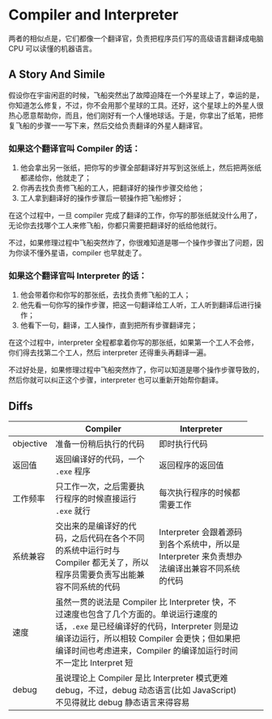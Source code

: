# Compiler and Interpreter

两者的相似点是，它们都像一个翻译官，负责把程序员们写的高级语言翻译成电脑 CPU 可以读懂的机器语言。

## A Story And Simile

假设你在宇宙闲逛的时候，飞船突然出了故障迫降在一个外星球上了，幸运的是，你知道怎么修复，不过，你不会用那个星球的工具。还好，这个星球上的外星人很热心愿意帮助你，而且，他们刚好有一个人懂地球话。于是，你拿出了纸笔，把修复飞船的步骤一一写下来，然后交给负责翻译的外星人翻译官。

### 如果这个翻译官叫 Compiler 的话：

1. 他会拿出另一张纸，把你写的步骤全部翻译好并写到这张纸上，然后把两张纸都递给你，他就走了；
2. 你再去找负责修飞船的工人，把翻译好的操作步骤交给他；
3. 工人拿到翻译好的操作步骤后一顿操作把飞船修好；

在这个过程中，一旦 compiler 完成了翻译的工作，你写的那张纸就没什么用了，无论你去找哪个工人来修飞船，你都只需要把翻译好的纸给他就行。

不过，如果修理过程中飞船突然炸了，你很难知道是哪一个操作步骤出了问题，因为你读不懂外星语，compiler 也早就走了。

### 如果这个翻译官叫 Interpreter 的话：

1. 他会带着你和你写的那张纸，去找负责修飞船的工人；
2. 他先看一句你写的操作步骤，把这一句翻译给工人听，工人听到翻译后进行操作；
3. 他看下一句，翻译，工人操作，直到把所有步骤翻译完；

在这个过程中，interpreter 全程都拿着你写的那张纸，如果第一个工人不会修，你们得去找第二个工人，然后 interpreter 还得重头再翻译一遍。

不过好处是，如果修理过程中飞船突然炸了，你可以知道是哪个操作步骤导致的，然后你就可以纠正这个步骤，interpreter 也可以重新开始帮你翻译。

## Diffs

|                                                                                                                                                                                                                                                                                  | Compiler                                                                                                                 | Interpreter                                                                                 |
| -------------------------------------------------------------------------------------------------------------------------------------------------------------------------------------------------------------------------------------------------------------------------------- | ------------------------------------------------------------------------------------------------------------------------ | ------------------------------------------------------------------------------------------- |
| objective                                                                                                                                                                                                                                                                        | 准备一份稍后执行的代码                                                                                                   | 即时执行代码                                                                                |
| 返回值                                                                                                                                                                                                                                                                           | 返回编译好的代码，一个 `.exe` 程序                                                                                       | 返回程序的返回值                                                                            |
| 工作频率                                                                                                                                                                                                                                                                         | 只工作一次，之后需要执行程序的时候直接运行 `.exe` 就行                                                                   | 每次执行程序的时候都需要工作                                                                |
| 系统兼容                                                                                                                                                                                                                                                                         | 交出来的是编译好的代码，之后代码在各个不同的系统中运行时与 Compiler 都无关了，所以程序员需要负责写出能兼容不同系统的代码 | Interpreter 会跟着源码到各个系统中，所以是 Interpreter 来负责想办法编译出兼容不同系统的代码 |
| 速度 <td colspan=2>虽然一贯的说法是 Compiler 比 Interpreter 快，不过速度也包含了几个方面的。单说运行速度的话，`.exe` 是已经编译好的代码，Interpreter 则是边编译边运行，所以相较 Compiler 会更快；但如果把编译时间也考虑进来，Compiler 的编译加运行时间不一定比 Interpret 短</td> |
| debug <td colspan=2>虽说理论上 Compiler 是比 Interpreter 模式更难 debug，不过，debug 动态语言(比如 JavaScript)不见得就比 debug 静态语言来得容易</td>                                                                                                                             |
